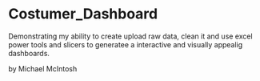 # Costumer_Dashboard

Demonstrating my ability to create upload raw data, clean it and use excel power tools and slicers to generatee a interactive and visually appealig dashboards.

by Michael McIntosh
